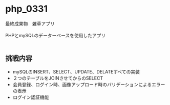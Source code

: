 # php_0331
最終成果物　雑草アプリ<br>
<br>
PHPとmySQLのデーターベースを使用したアプリ<br>
<br>
<h2>挑戦内容</h2>
<ul>
  <li>mySQLのINSERT、SELECT、UPDATE、DELATEすべての実装</li>
  <li>２つのテーブルをJOINさせてからのSELECT</li>
  <li>会員登録、ログイン時、画像アップロード時のバリデーションによるエラーの表示</li>
  <li>ログイン認証機能</li>
 
</ul>
